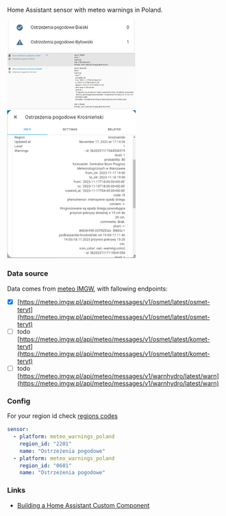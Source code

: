 Home Assistant sensor with meteo warnings in Poland.

[<img src="./mwp-dashboard.jpg" width="300" />](./mwp-dashboard.jpg)
[<img src="./mwp-states.jpg" width="300" />](./mwp-states.jpg)
[<img src="./mwp-attr.jpg" width="300" />](./mwp-attr.jpg)

### Data source

Data comes from [meteo IMGW](https://meteo.imgw.pl/dyn/), with fallowing endpoints:

- [x] [https://meteo.imgw.pl/api/meteo/messages/v1/osmet/latest/osmet-teryt](https://meteo.imgw.pl/api/meteo/messages/v1/osmet/latest/osmet-teryt)  
- [ ] todo [https://meteo.imgw.pl/api/meteo/messages/v1/osmet/latest/komet-teryt](https://meteo.imgw.pl/api/meteo/messages/v1/osmet/latest/komet-teryt)  
- [ ] todo [https://meteo.imgw.pl/api/meteo/messages/v1/warnhydro/latest/warn](https://meteo.imgw.pl/api/meteo/messages/v1/warnhydro/latest/warn)  

### Config

For your region id check [regions codes](./custom_components/meteo_warnings_poland/const.py)

```yaml
sensor:
  - platform: meteo_warnings_poland
    region_id: "2201"
    name: "Ostrzeżenia pogodowe"
  - platform: meteo_warnings_poland
    region_id: "0601"
    name: "Ostrzeżenia pogodowe"
```

### Links

- [Building a Home Assistant Custom Component](https://aarongodfrey.dev/home%20automation/building_a_home_assistant_custom_component_part_1/)
